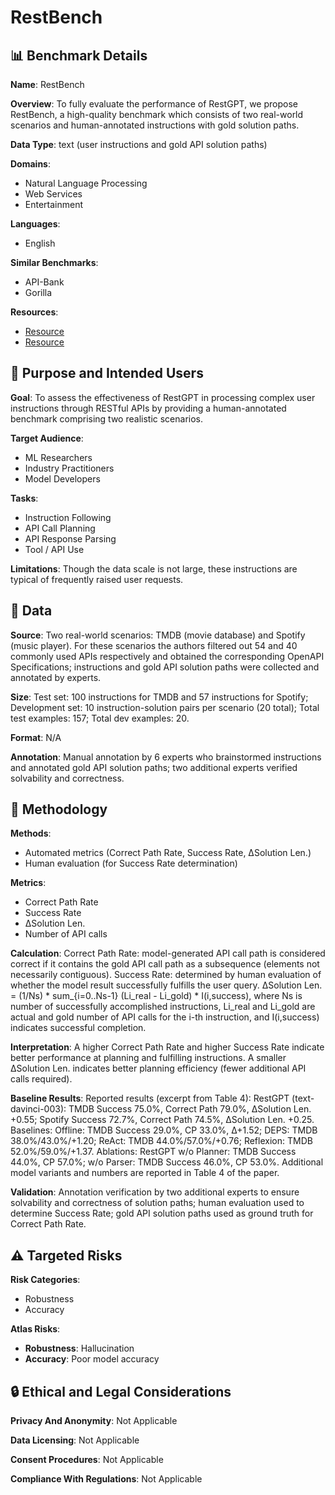 # RestBench

## 📊 Benchmark Details

**Name**: RestBench

**Overview**: To fully evaluate the performance of RestGPT, we propose RestBench, a high-quality benchmark which consists of two real-world scenarios and human-annotated instructions with gold solution paths.

**Data Type**: text (user instructions and gold API solution paths)

**Domains**:
- Natural Language Processing
- Web Services
- Entertainment

**Languages**:
- English

**Similar Benchmarks**:
- API-Bank
- Gorilla

**Resources**:
- [Resource](https://restgpt.github.io)
- [Resource](https://arxiv.org/abs/2306.06624)

## 🎯 Purpose and Intended Users

**Goal**: To assess the effectiveness of RestGPT in processing complex user instructions through RESTful APIs by providing a human-annotated benchmark comprising two realistic scenarios.

**Target Audience**:
- ML Researchers
- Industry Practitioners
- Model Developers

**Tasks**:
- Instruction Following
- API Call Planning
- API Response Parsing
- Tool / API Use

**Limitations**: Though the data scale is not large, these instructions are typical of frequently raised user requests.

## 💾 Data

**Source**: Two real-world scenarios: TMDB (movie database) and Spotify (music player). For these scenarios the authors filtered out 54 and 40 commonly used APIs respectively and obtained the corresponding OpenAPI Specifications; instructions and gold API solution paths were collected and annotated by experts.

**Size**: Test set: 100 instructions for TMDB and 57 instructions for Spotify; Development set: 10 instruction-solution pairs per scenario (20 total); Total test examples: 157; Total dev examples: 20.

**Format**: N/A

**Annotation**: Manual annotation by 6 experts who brainstormed instructions and annotated gold API solution paths; two additional experts verified solvability and correctness.

## 🔬 Methodology

**Methods**:
- Automated metrics (Correct Path Rate, Success Rate, ∆Solution Len.)
- Human evaluation (for Success Rate determination)

**Metrics**:
- Correct Path Rate
- Success Rate
- ∆Solution Len.
- Number of API calls

**Calculation**: Correct Path Rate: model-generated API call path is considered correct if it contains the gold API call path as a subsequence (elements not necessarily contiguous). Success Rate: determined by human evaluation of whether the model result successfully fulfills the user query. ∆Solution Len. = (1/Ns) * sum_{i=0..Ns-1} (Li_real - Li_gold) * I(i,success), where Ns is number of successfully accomplished instructions, Li_real and Li_gold are actual and gold number of API calls for the i-th instruction, and I(i,success) indicates successful completion.

**Interpretation**: A higher Correct Path Rate and higher Success Rate indicate better performance at planning and fulfilling instructions. A smaller ∆Solution Len. indicates better planning efficiency (fewer additional API calls required).

**Baseline Results**: Reported results (excerpt from Table 4): RestGPT (text-davinci-003): TMDB Success 75.0%, Correct Path 79.0%, ∆Solution Len. +0.55; Spotify Success 72.7%, Correct Path 74.5%, ∆Solution Len. +0.25. Baselines: Offline: TMDB Success 29.0%, CP 33.0%, ∆+1.52; DEPS: TMDB 38.0%/43.0%/+1.20; ReAct: TMDB 44.0%/57.0%/+0.76; Reflexion: TMDB 52.0%/59.0%/+1.37. Ablations: RestGPT w/o Planner: TMDB Success 44.0%, CP 57.0%; w/o Parser: TMDB Success 46.0%, CP 53.0%. Additional model variants and numbers are reported in Table 4 of the paper.

**Validation**: Annotation verification by two additional experts to ensure solvability and correctness of solution paths; human evaluation used to determine Success Rate; gold API solution paths used as ground truth for Correct Path Rate.

## ⚠️ Targeted Risks

**Risk Categories**:
- Robustness
- Accuracy

**Atlas Risks**:
- **Robustness**: Hallucination
- **Accuracy**: Poor model accuracy

## 🔒 Ethical and Legal Considerations

**Privacy And Anonymity**: Not Applicable

**Data Licensing**: Not Applicable

**Consent Procedures**: Not Applicable

**Compliance With Regulations**: Not Applicable
